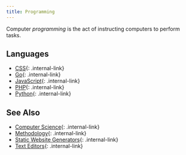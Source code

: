 ```yaml
---
title: Programming
---
```


Computer <dfn>programming</dfn> is the act of instructing computers to perform tasks.

## Languages

-   [CSS](css){: .internal-link}
-   [Go](go){: .internal-link}
-   [JavaScript](js/index){: .internal-link}
-   [PHP](php/index){: .internal-link}
-   [Python](python/index){: .internal-link}

## See Also

-   [Computer Science](../comp-sci/index){: .internal-link}
-   [Methodology](methodology){: .internal-link}
-   [Static Website Generators](static-website-generators/index){: .internal-link}
-   [Text Editors](../text-editors/index){: .internal-link}
